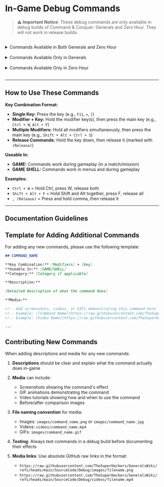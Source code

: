 # In-Game Debug Commands

> **⚠️ Important Notice**: These debug commands are only available in debug builds of Command & Conquer: Generals
> and Zero Hour. They will not work in release builds.

<br>

<details>
<summary>Commands Available in Both Generals and Zero Hour</summary>

  <details>
  <summary>├─ Game State & Cheats (10)</summary>

## DEMO_WIN

**Key Combination:** Ctrl + W  
**Useable In:** GAME

**Description:** Instantly win the current game or mission.

**Media:**

![DEMO_WIN (Video)](https://github.com/TheSuperHackers/GeneralsWiki/raw/refs/heads/main/SourceCode/Debug/files/Ingame_debugs_media/demo_win.mkv)

---

## DEMO_ADDCASH

**Key Combination:** Ctrl + =  
**Useable In:** GAME

**Description:** Adds 10000 cash to the player's current resources.

**Media:**

![DEMO_ADDCASH (Video)](https://github.com/TheSuperHackers/GeneralsWiki/raw/refs/heads/main/SourceCode/Debug/files/Ingame_debugs_media/demo_addcash.mkv)

---

## DEMO_INSTANT_BUILD

**Key Combination:** Alt + F  
**Useable In:** GAME

**Description:** Toggles instant building for all units and structures.

**Media:**

![DEMO_INSTANT_BUILD (Video)](https://github.com/TheSuperHackers/GeneralsWiki/raw/refs/heads/main/SourceCode/Debug/files/Ingame_debugs_media/demo_instant_build.mkv)

---

## DEMO_GIVE_VETERANCY

**Key Combination:** Ctrl + V  
**Useable In:** GAME

**Description:** grants the selected unit(s) a level of veterancy.

**Media:**

![DEMO_GIVE_VETERANCY (Video)](https://github.com/TheSuperHackers/GeneralsWiki/raw/refs/heads/main/SourceCode/Debug/files/Ingame_debugs_media/demo_give_veterancy.mkv)

---

## DEMO_TAKE_VETERANCY

**Key Combination:** Shift + Ctrl + V  
**Useable In:** GAME

**Description:** removes a level of veterancy from the selected unit(s).

**Media:**

![DEMO_TAKE_VETERANCY (Video)](https://github.com/TheSuperHackers/GeneralsWiki/raw/refs/heads/main/SourceCode/Debug/files/Ingame_debugs_media/demo_take_veterancy.mkv)

---

## DEMO_GIVE_SCIENCEPURCHASEPOINTS

**Key Combination:** Shift + Ctrl + P  
**Useable In:** GAME

**Description:** Gives the player 1 science purchase point.

**Media:**

![DEMO_GIVE_SCIENCEPURCHASEPOINTS (Video)](https://github.com/TheSuperHackers/GeneralsWiki/raw/refs/heads/main/SourceCode/Debug/files/Ingame_debugs_media/demo_give_sciencepurchasepoints.mkv)

---

## DEMO_GIVE_ALL_SCIENCES

**Key Combination:** Shift + Alt + Ctrl + K  
**Useable In:** GAME

**Description:** Instantly unlocks all sciences for the player.

**Media:**

![DEMO_GIVE_ALL_SCIENCES (Video)](https://github.com/TheSuperHackers/GeneralsWiki/raw/refs/heads/main/SourceCode/Debug/files/Ingame_debugs_media/demo_give_all_sciences.mkv)

---

## DEMO_GIVE_RANKLEVEL

**Key Combination:** Ctrl + K  
**Useable In:** GAME

**Description:** Grants the player a rank level.

**Media:**

![DEMO_GIVE_RANKLEVEL (Video)](https://github.com/TheSuperHackers/GeneralsWiki/raw/refs/heads/main/SourceCode/Debug/files/Ingame_debugs_media/demo_give_ranklevel.mkv)

---

## DEMO_TAKE_RANKLEVEL

**Key Combination:** Shift + Ctrl + K  
**Useable In:** GAME

**Description:** Subtracts the player's current rank level by 1.

**Media:**

![DEMO_TAKE_RANKLEVEL (Video)](https://github.com/TheSuperHackers/GeneralsWiki/raw/refs/heads/main/SourceCode/Debug/files/Ingame_debugs_media/demo_take_ranklevel.mkv)

---

## DEMO_TOGGLE_SPECIAL_POWER_DELAYS

**Key Combination:** Ctrl + S  
**Useable In:** GAME

**Description:** Toggles whether special powers, super weapons and abilities have a delay before they can be used again.

**Media:**

![DEMO_TOGGLE_SPECIAL_POWER_DELAYS (Video)](https://github.com/TheSuperHackers/GeneralsWiki/raw/refs/heads/main/SourceCode/Debug/files/Ingame_debugs_media/demo_toggle_special_power_delays.mkv)

---

  </details>

  <details>
  <summary>├─ Visual & Rendering (13)</summary>

## DEMO_TOGGLE_BEHIND_BUILDINGS

**Key Combination:** F11  
**Useable In:** GAME

**Description:** Toggles the outline around units when they are obscured by buildings.

**Media:**

![DEMO_TOGGLE_BEHIND_BUILDINGS (Video)](https://github.com/TheSuperHackers/GeneralsWiki/raw/refs/heads/main/SourceCode/Debug/files/Ingame_debugs_media/demo_toggle_behind_buildings.mkv)

---

## DEMO_TOGGLE_BW_VIEW

**Key Combination:** Ctrl + F10  
**Useable In:** GAME SHELL

**Description:** Toggles a black and white wireframe mode.

**Media:**

![DEMO_TOGGLE_BW_VIEW (Video)](https://github.com/TheSuperHackers/GeneralsWiki/raw/refs/heads/main/SourceCode/Debug/files/Ingame_debugs_media/demo_toggle_bw_view.mkv)

---

## DEMO_TOGGLE_RED_VIEW

**Key Combination:** Ctrl + F11  
**Useable In:** GAME SHELL

**Description:** toggles a (useless?) red view mode.

**Media:**

![DEMO_TOGGLE_RED_VIEW (Video)](https://github.com/TheSuperHackers/GeneralsWiki/raw/refs/heads/main/SourceCode/Debug/files/Ingame_debugs_media/demo_toggle_red_view.mkv)

---

## DEMO_TOGGLE_GREEN_VIEW

**Key Combination:** Ctrl + F12  
**Useable In:** GAME SHELL

**Description:** toggles a (useless?) green view mode.

**Media:**

![DEMO_TOGGLE_GREEN_VIEW (Video)](https://github.com/TheSuperHackers/GeneralsWiki/raw/refs/heads/main/SourceCode/Debug/files/Ingame_debugs_media/demo_toggle_green_view.mkv)

---

## DEMO_TOGGLE_MOTION_BLUR_ZOOM

**Key Combination:** Ctrl + F9  
**Useable In:** GAME SHELL

**Description:** plays a (useless?) zoom animation with motion blur effects.

**Media:**

![DEMO_TOGGLE_MOTION_BLUR_ZOOM (Video)](https://github.com/TheSuperHackers/GeneralsWiki/raw/refs/heads/main/SourceCode/Debug/files/Ingame_debugs_media/demo_toggle_motion_blur_zoom.mkv)

---

## DEMO_TOGGLE_RENDER

**Key Combination:** Ctrl + \  
**Useable In:** GAME

**Description:** Toggles rendering of new frames. (essentially freezes the game in place)

**Media:**

![DEMO_TOGGLE_RENDER (Video)](https://github.com/TheSuperHackers/GeneralsWiki/raw/refs/heads/main/SourceCode/Debug/files/Ingame_debugs_media/demo_toggle_render.mkv)

---

## DEMO_TOGGLE_NO_DRAW

**Key Combination:** /  
**Useable In:** GAME

**Description:** Toggles rendering of new frames. (essentially freezes the game in place). seems to be redundant with DEMO_TOGGLE_RENDER.
**Note:** BROKEN, the off toggle doesn't work.

**Media:**

![DEMO_TOGGLE_NO_DRAW (Video)](https://github.com/TheSuperHackers/GeneralsWiki/raw/refs/heads/main/SourceCode/Debug/files/Ingame_debugs_media/demo_toggle_no_draw.mkv)

---

## DEMO_TOGGLE_SHADOW_VOLUMES

**Key Combination:** Shift + J  
**Useable In:** GAME

**Description:** Toggles the rendering of shadow volumes.

**Media:**

![DEMO_TOGGLE_SHADOW_VOLUMES (Video)](https://github.com/TheSuperHackers/GeneralsWiki/raw/refs/heads/main/SourceCode/Debug/files/Ingame_debugs_media/demo_toggle_shadow_volumes.mkv)

---

## DEMO_TOGGLE_WATERPLANE

**Key Combination:** ]  
**Useable In:** GAME

**Description:** Toggles the rendering of the water plane. (doesn't seem to work)

**Media:**

<!-- Add screenshots, videos, or GIFs demonstrating this command here -->

---

## DEMO_TOGGLE_TRACKMARKS

**Key Combination:** [  
**Useable In:** GAME

**Description:** Toggles the rendering of track marks on the ground.

**Media:**

<!-- Add screenshots, videos, or GIFs demonstrating this command here -->

---

## DEMO_TOGGLE_FEATHER_WATER

**Key Combination:** Alt + W  
**Useable In:** GAME

**Description:** Visually cycles between different water depths.

**Media:**

![DEMO_TOGGLE_FEATHER_WATER (Video)](https://github.com/TheSuperHackers/GeneralsWiki/raw/refs/heads/main/SourceCode/Debug/files/Ingame_debugs_media/demo_toggle_feather_water.mkv)

---

## DEMO_SHOW_EXTENTS

**Key Combination:** Ctrl + E  
**Useable In:** GAME

**Description:** Toggles the visibility of the bounding box around units.

**Media:**

![DEMO_SHOW_EXTENTS (Video)](https://github.com/TheSuperHackers/GeneralsWiki/raw/refs/heads/main/SourceCode/Debug/files/Ingame_debugs_media/demo_show_extents.mkv)

---

## DEMO_SHOW_HEALTH

**Key Combination:** Alt + H  
**Useable In:** GAME

**Description:** Toggles the visibility of health bars above units and structures.

**Media:**

![DEMO_SHOW_HEALTH (Video)](https://github.com/TheSuperHackers/GeneralsWiki/raw/refs/heads/main/SourceCode/Debug/files/Ingame_debugs_media/demo_show_health.mkv)

---

  </details>

  <details>
  <summary>├─ Audio (5)</summary>

## DEMO_TOGGLE_SOUND

**Key Combination:** Shift + Ctrl + S  
**Useable In:** GAME

**Description:** Toggles game audio on and off.

**Media:**

![DEMO_TOGGLE_SOUND (Video)](https://github.com/TheSuperHackers/GeneralsWiki/raw/refs/heads/main/SourceCode/Debug/files/Ingame_debugs_media/demo_toggle_sound.mkv)

---

## DEMO_TOGGLE_MUSIC

**Key Combination:** Shift + Ctrl + M  
**Useable In:** GAME

**Description:** Toggles game music on and off.

**Media:**

![DEMO_TOGGLE_MUSIC (Video)](https://github.com/TheSuperHackers/GeneralsWiki/raw/refs/heads/main/SourceCode/Debug/files/Ingame_debugs_media/demo_toggle_music.mkv)

---

## DEMO_MUSIC_NEXT_TRACK

**Key Combination:** Shift + M  
**Useable In:** GAME

**Description:** Skips to the next music track in the playlist.

**Media:**

![DEMO_MUSIC_NEXT_TRACK (Video)](https://github.com/TheSuperHackers/GeneralsWiki/raw/refs/heads/main/SourceCode/Debug/files/Ingame_debugs_media/demo_music_next_track.mkv)

---

## DEMO_MUSIC_PREV_TRACK

**Key Combination:** Ctrl + M  
**Useable In:** GAME

**Description:** Skips to the previous music track in the playlist.

**Media:**

![DEMO_MUSIC_PREV_TRACK (Video)](https://github.com/TheSuperHackers/GeneralsWiki/raw/refs/heads/main/SourceCode/Debug/files/Ingame_debugs_media/demo_music_prev_track.mkv)

---

## DEMO_TOGGLE_AUDIODEBUG

**Key Combination:** Shift + A  
**Useable In:** GAME SHELL

**Description:** Toggles audio debugging information on and off.

**Media:**

![DEMO_TOGGLE_AUDIODEBUG (Video)](https://github.com/TheSuperHackers/GeneralsWiki/raw/refs/heads/main/SourceCode/Debug/files/Ingame_debugs_media/demo_toggle_audiodebug.mkv)

---

  </details>

  <details>
  <summary>├─ Camera & View (8)</summary>

## DEMO_LOCK_CAMERA_TO_SELECTION

**Key Combination:** Shift + Ctrl + L  
**Useable In:** GAME

**Description:** Locks the camera to the currently selected unit or structure.

**Media:**

![DEMO_LOCK_CAMERA_TO_SELECTION (Video)](https://github.com/TheSuperHackers/GeneralsWiki/raw/refs/heads/main/SourceCode/Debug/files/Ingame_debugs_media/demo_lock_camera_to_selection.mkv)

---

## DEMO_TOGGLE_CAMERA_DEBUG

**Key Combination:** Shift + Ctrl + C  
**Useable In:** GAME

**Description:**

**Media:**

![DEMO_TOGGLE_CAMERA_DEBUG (Video)](https://github.com/TheSuperHackers/GeneralsWiki/raw/refs/heads/main/SourceCode/Debug/files/Ingame_debugs_media/demo_toggle_camera_debug.mkv)

---

## DEMO_TOGGLE_ZOOM_LOCK

**Key Combination:** Shift + Alt + Ctrl + C  
**Useable In:** GAME

**Description:** Toggles the cameras zoom limitations, allowing for unrestricted zooming in and out when disabled.

**Media:**

![DEMO_TOGGLE_ZOOM_LOCK (Video)](https://github.com/TheSuperHackers/GeneralsWiki/raw/refs/heads/main/SourceCode/Debug/files/Ingame_debugs_media/demo_toggle_zoom_lock.mkv)

---

## DEMO_BEGIN_ADJUST_PITCH

**Key Combination:** ,  
**Useable In:** GAME

**Description:** Begins adjusting the camera's pitch.

**Media:**

![DEMO_BEGIN_ADJUST_PITCH & DEMO_END_ADJUST_PITCH (Video)](https://github.com/TheSuperHackers/GeneralsWiki/raw/refs/heads/main/SourceCode/Debug/files/Ingame_debugs_media/demo_begin_adjust_pitch%20&%20demo_end_adjust_pitch.mkv)

---

## DEMO_END_ADJUST_PITCH

**Key Combination:** , (Release)  
**Useable In:** GAME

**Description:** Ends adjusting the camera's pitch.

**Media:**

![DEMO_BEGIN_ADJUST_PITCH & DEMO_END_ADJUST_PITCH (Video)](https://github.com/TheSuperHackers/GeneralsWiki/raw/refs/heads/main/SourceCode/Debug/files/Ingame_debugs_media/demo_begin_adjust_pitch%20&%20demo_end_adjust_pitch.mkv)

---

## DEMO_BEGIN_ADJUST_FOV

**Key Combination:** .  
**Useable In:** GAME

**Description:** Begins adjusting the camera's field of view (FOV).

**Media:**

![DEMO_BEGIN_ADJUST_FOV & DEMO_END_ADJUST_FOV (Video)](https://github.com/TheSuperHackers/GeneralsWiki/raw/refs/heads/main/SourceCode/Debug/files/Ingame_debugs_media/demo_begin_adjust_fov%20&%20demo_end_adjust_fov.mkv)

---

## DEMO_END_ADJUST_FOV

**Key Combination:** . (Release)  
**Useable In:** GAME

**Description:** Ends adjusting the camera's field of view (FOV).

**Media:**

![DEMO_BEGIN_ADJUST_FOV & DEMO_END_ADJUST_FOV (Video)](https://github.com/TheSuperHackers/GeneralsWiki/raw/refs/heads/main/SourceCode/Debug/files/Ingame_debugs_media/demo_begin_adjust_fov%20&%20demo_end_adjust_fov.mkv)

---

## DEMO_TIME_OF_DAY

**Key Combination:** Shift + Ctrl + D  
**Useable In:** GAME

**Description:** Cycles through different times of day.

**Media:**

![DEMO_TIME_OF_DAY (Video)](https://github.com/TheSuperHackers/GeneralsWiki/raw/refs/heads/main/SourceCode/Debug/files/Ingame_debugs_media/demo_time_of_day.mkv)

---

  </details>

  <details>
  <summary>├─ AI & Team (3)</summary>

## DEMO_SWITCH_TEAMS

**Key Combination:** Shift + Ctrl + Space  
**Useable In:** GAME

**Description:** Cycles through the players in the game, sequentially passing control to each one.

**Media:**

![DEMO_SWITCH_TEAMS (Video)](https://github.com/TheSuperHackers/GeneralsWiki/raw/refs/heads/main/SourceCode/Debug/files/Ingame_debugs_media/demo_switch_teams.mkv)

---

## DEMO_SWITCH_TEAMS_CHINA_USA

**Key Combination:** Ctrl + T  
**Useable In:** GAME

**Description:** Cycles through USA and China players in the game on the same team as the player,
sequentially passing control to each one.

**Media:**

![DEMO_SWITCH_TEAMS_CHINA_USA (Video)](https://github.com/TheSuperHackers/GeneralsWiki/raw/refs/heads/main/SourceCode/Debug/files/Ingame_debugs_media/demo_switch_teams_china_usa.mkv)

---

## DEMO_TOGGLE_AI_DEBUG

**Key Combination:** Ctrl + A  
**Useable In:** GAME

**Description:** Toggles visual AI debugging information on and off.

**Media:**

![DEMO_TOGGLE_AI_DEBUG (Video)](https://github.com/TheSuperHackers/GeneralsWiki/raw/refs/heads/main/SourceCode/Debug/files/Ingame_debugs_media/demo_toggle_ai_debug.mkv)

---

  </details>

  <details>
  <summary>├─ Debug Information & Stats (9)</summary>

## DEMO_TOGGLE_DEBUG_STATS

**Key Combination:** Ctrl + Q  
**Useable In:** GAME SHELL

**Description:** Toggles the visibility of debug information overlays.

**Media:**

![DEMO_TOGGLE_DEBUG_STATS (Video)](https://github.com/TheSuperHackers/GeneralsWiki/raw/refs/heads/main/SourceCode/Debug/files/Ingame_debugs_media/demo_toggle_debug_stats.mkv)

---

## DEMO_TOGGLE_METRICS

**Key Combination:** Ctrl + L  
**Useable In:** GAME

**Description:**

**Media:**

<!-- Add screenshots, videos, or GIFs demonstrating this command here -->

---

## DEMO_TOGGLE_GRAPHICALFRAMERATEBAR

**Key Combination:** Shift + Ctrl + Q  
**Useable In:** GAME SHELL

**Description:** Toggles the worlds most useless graphical framerate bar on and off.

**Media:**

![DEMO_TOGGLE_GRAPHICALFRAMERATEBAR (Video)](https://github.com/TheSuperHackers/GeneralsWiki/raw/refs/heads/main/SourceCode/Debug/files/Ingame_debugs_media/demo_toggle_graphicalframeratebar.mkv)

---

## DEMO_TOGGLE_VISIONDEBUG

**Key Combination:** Shift + Alt + V  
**Useable In:** GAME

**Description:** Toggles the visibility of the vision debug overlay for units and structures.

**Media:**

![DEMO_TOGGLE_VISIONDEBUG (Video)](https://github.com/TheSuperHackers/GeneralsWiki/raw/refs/heads/main/SourceCode/Debug/files/Ingame_debugs_media/demo_toggle_visiondebug.mkv)

---

## DEMO_TOGGLE_PROJECTILEDEBUG

**Key Combination:** Shift + Ctrl + B  
**Useable In:** GAME

**Description:** Toggles the visibility of visual projectile debug information.

**Media:**

![DEMO_TOGGLE_PROJECTILEDEBUG (Video)](https://github.com/TheSuperHackers/GeneralsWiki/raw/refs/heads/main/SourceCode/Debug/files/Ingame_debugs_media/demo_toggle_projectiledebug.mkv)

---

## DEMO_TOGGLE_PARTICLEDEBUG

**Key Combination:** Ctrl + P  
**Useable In:** GAME

**Description:** Toggles the visibility of visual particle debug information.

**Media:**

![DEMO_TOGGLE_PARTICLEDEBUG (Video)](https://github.com/TheSuperHackers/GeneralsWiki/raw/refs/heads/main/SourceCode/Debug/files/Ingame_debugs_media/demo_toggle_particledebug.mkv)

---

## DEMO_TOGGLE_CASHMAPDEBUG

**Key Combination:** Ctrl + O  
**Useable In:** GAME

**Description:** Toggles the visibility of visual cash map debug information.

**Media:**

![DEMO_TOGGLE_CASHMAPDEBUG (Video)](https://github.com/TheSuperHackers/GeneralsWiki/raw/refs/heads/main/SourceCode/Debug/files/Ingame_debugs_media/demo_toggle_cashmapdebug.mkv)

---

## DEMO_TOGGLE_THREATDEBUG

**Key Combination:** Shift + Ctrl + O  
**Useable In:** GAME

**Description:** Toggles the visibility of visual threat debug information.

**Media:**

<!-- Add screenshots, videos, or GIFs demonstrating this command here -->

---

## DEMO_DEBUG_SELECTION

**Key Combination:** Ctrl + D  
**Useable In:** GAME

**Description:** Toggles the visibility of the selected unit(s) or structure's debug information.

**Media:**

![DEMO_DEBUG_SELECTION (Video)](https://github.com/TheSuperHackers/GeneralsWiki/raw/refs/heads/main/SourceCode/Debug/files/Ingame_debugs_media/demo_debug_selection.mkv)

---

  </details>

  <details>
  <summary>├─ Map & Fog of War (3)</summary>

## DEMO_TOGGLE_FOGOFWAR

**Key Combination:** Shift + Alt + F  
**Useable In:** GAME

**Description:** Toggles the rendering of certain things in the fog of war. (Useless?)

**Media:**

![DEMO_TOGGLE_FOGOFWAR (Video)](https://github.com/TheSuperHackers/GeneralsWiki/raw/refs/heads/main/SourceCode/Debug/files/Ingame_debugs_media/demo_toggle_fogofwar.mkv)

---

## DEMO_ENSHROUD

**Key Combination:** Shift + Ctrl + R  
**Useable In:** GAME

**Description:** Shrouds all areas of the map that aren't currently visible to the player or their allies.

**Media:**

![DEMO_ENSHROUD (Video)](https://github.com/TheSuperHackers/GeneralsWiki/raw/refs/heads/main/SourceCode/Debug/files/Ingame_debugs_media/demo_enshroud.mkv)

---

## DEMO_DESHROUD

**Key Combination:** Ctrl + R  
**Useable In:** GAME

**Description:** Fully reveals the entire map, removing all fog of war and shroud.

**Media:**

![DEMO_DESHROUD (Video)](https://github.com/TheSuperHackers/GeneralsWiki/raw/refs/heads/main/SourceCode/Debug/files/Ingame_debugs_media/demo_deshroud.mkv)

---

  </details>

  <details>
  <summary>├─ Combat & Units (5)</summary>

## DEMO_KILL_ALL_ENEMIES

**Key Combination:** Shift + Ctrl + Numpad /  
**Useable In:** GAME

**Description:** Instantly kills all enemies on the map.

**Media:**

![DEMO_KILL_ALL_ENEMIES (Video)](https://github.com/TheSuperHackers/GeneralsWiki/raw/refs/heads/main/SourceCode/Debug/files/Ingame_debugs_media/demo_kill_all_enemies.mkv)

---

## DEMO_KILL_SELECTION

**Key Combination:** Shift + Ctrl + X  
**Useable In:** GAME

**Description:** Instantly kills the currently selected unit or structure.
Only works on units and structures belonging to the player.

**Media:**

![DEMO_KILL_SELECTION (Video)](https://github.com/TheSuperHackers/GeneralsWiki/raw/refs/heads/main/SourceCode/Debug/files/Ingame_debugs_media/demo_kill_selection.mkv)

---

## DEMO_TOGGLE_HURT_ME_MODE

**Key Combination:** Ctrl + X  
**Useable In:** GAME

**Description:** Toggles the "Hurt Me" mode, causing 10% damage every time a unit or structure is selected.

**Media:**

![DEMO_TOGGLE_HURT_ME_MODE (Video)](https://github.com/TheSuperHackers/GeneralsWiki/raw/refs/heads/main/SourceCode/Debug/files/Ingame_debugs_media/demo_toggle_hurt_me_mode.mkv)

---

## DEMO_TOGGLE_HAND_OF_GOD_MODE

**Key Combination:** Alt + G  
**Useable In:** GAME

**Description:** Toggles the "Hand of God" mode,
allowing the player to instantly destroy any unit or structure by selecting it.

**Media:**

![DEMO_TOGGLE_HAND_OF_GOD_MODE (Video)](https://github.com/TheSuperHackers/GeneralsWiki/raw/refs/heads/main/SourceCode/Debug/files/Ingame_debugs_media/demo_toggle_hand_of_god_mode.mkv)

---

## DEMO_BATTLE_CRY

**Key Combination:** Shift + B  
**Useable In:** GAME

**Description:** Plays a battle cry sound effect. (Useless?)

**Media:**

![DEMO_BATTLE_CRY (Video)](https://github.com/TheSuperHackers/GeneralsWiki/raw/refs/heads/main/SourceCode/Debug/files/Ingame_debugs_media/demo_battle_cry.mkv)

---

  </details>

  <details>
  <summary>├─ Performance & Level of Detail (5)</summary>

## DEMO_LOD_DECREASE

**Key Combination:** -  
**Useable In:** GAME

**Description:** Decrease the level of detail (LOD) by one level for all objects in the game.

**Media:**

![DEMO_LOD_DECREASE & DEMO_LOD_INCREASE (Video)](https://github.com/TheSuperHackers/GeneralsWiki/raw/refs/heads/main/SourceCode/Debug/files/Ingame_debugs_media/demo_lod_decrease%20&%20demo_lod_increase.mkv)

---

## DEMO_LOD_INCREASE

**Key Combination:** =  
**Useable In:** GAME

**Description:** Increase the level of detail (LOD) by one level for all objects in the game.

**Media:**

![DEMO_LOD_DECREASE & DEMO_LOD_INCREASE (Video)](https://github.com/TheSuperHackers/GeneralsWiki/raw/refs/heads/main/SourceCode/Debug/files/Ingame_debugs_media/demo_lod_decrease%20&%20demo_lod_increase.mkv)

---

## DEMO_CYCLE_LOD_LEVEL

**Key Combination:** Alt + -  
**Useable In:** GAME

**Description:** Cycles through the available LOD levels for all objects in the game.

**Media:**

![DEMO_CYCLE_LOD_LEVEL (Video)](https://github.com/TheSuperHackers/GeneralsWiki/raw/refs/heads/main/SourceCode/Debug/files/Ingame_debugs_media/demo_cycle_lod_level.mkv)

---

## DEMO_INCR_ANIM_SKATE_SPEED

**Key Combination:** Ctrl + J  
**Useable In:** GAME

**Description:** Increases the animation skate speed for all units and structures in the game. (Needs further information)

**Media:**

![DEMO_INCR_ANIM_SKATE_SPEED & DEMO_DECR_ANIM_SKATE_SPEED (Video)](https://github.com/TheSuperHackers/GeneralsWiki/raw/refs/heads/main/SourceCode/Debug/files/Ingame_debugs_media/demo_incr_anim_skate_speed%20&%20demo_decr_anim_skate_speed.mkv)

---

## DEMO_DECR_ANIM_SKATE_SPEED

**Key Combination:** Shift + Ctrl + J  
**Useable In:** GAME

**Description:** Decreases the animation skate speed for all units and structures in the game. (Needs further information)

**Media:**

![DEMO_INCR_ANIM_SKATE_SPEED & DEMO_DECR_ANIM_SKATE_SPEED (Video)](https://github.com/TheSuperHackers/GeneralsWiki/raw/refs/heads/main/SourceCode/Debug/files/Ingame_debugs_media/demo_incr_anim_skate_speed%20&%20demo_decr_anim_skate_speed.mkv)

---

  </details>

  <details>
  <summary>├─ System & Technical (8)</summary>

## DEMO_DUMP_ASSETS

**Key Combination:** Shift + Ctrl + A  
**Useable In:** GAME

**Description:** (Needs further information)

**Media:**

<!-- Add screenshots, videos, or GIFs demonstrating this command here -->

---

## DEMO_TOGGLE_AVI

**Key Combination:** Shift + F11  
**Useable In:** GAME SHELL

**Description:** (Needs further information)

**Media:**

<!-- Add screenshots, videos, or GIFs demonstrating this command here -->

---

## DEMO_TOGGLE_NETWORK

**Key Combination:** Shift + Alt + Ctrl + N  
**Useable In:** GAME

**Description:** (Needs further information)

**Media:**

<!-- Add screenshots, videos, or GIFs demonstrating this command here -->

---

## DEMO_TOGGLE_MESSAGE_TEXT

**Key Combination:** Alt + T  
**Useable In:** GAME

**Description:** Toggles the visibility of in-game messages.

**Media:**

![DEMO_TOGGLE_MESSAGE_TEXT (Video)](https://github.com/TheSuperHackers/GeneralsWiki/raw/refs/heads/main/SourceCode/Debug/files/Ingame_debugs_media/demo_toggle_message_text.mkv)

---

## DEMO_VTUNE_ON

**Key Combination:** Ctrl + G  
**Useable In:** GAME

**Description:** (Needs further information)

**Media:**

<!-- Add screenshots, videos, or GIFs demonstrating this command here -->

---

## DEMO_VTUNE_OFF

**Key Combination:** Shift + Ctrl + G  
**Useable In:** GAME

**Description:** (Needs further information)

**Media:**

<!-- Add screenshots, videos, or GIFs demonstrating this command here -->

---

## DEBUG_DUMP_PLAYER_OBJECTS

**Key Combination:** Alt + O  
**Useable In:** GAME

**Description:** (Needs further information)

**Media:**

<!-- Add screenshots, videos, or GIFs demonstrating this command here -->

---

## DEBUG_DUMP_ALL_PLAYER_OBJECTS

**Key Combination:** Shift + Alt + O  
**Useable In:** GAME

**Description:** (Needs further information)

**Media:**

<!-- Add screenshots, videos, or GIFs demonstrating this command here -->

---

  </details>

  <details>
  <summary>├─ Scripts & Movies (10)</summary>

## DEMO_RUNSCRIPT1

**Key Combination:** Shift + Ctrl + F1  
**Useable In:** GAME

**Description:** (Needs further information)

**Media:**

<!-- Add screenshots, videos, or GIFs demonstrating this command here -->

---

## DEMO_RUNSCRIPT2

**Key Combination:** Shift + Ctrl + F2  
**Useable In:** GAME

**Description:** (Needs further information)

**Media:**

<!-- Add screenshots, videos, or GIFs demonstrating this command here -->

---

## DEMO_RUNSCRIPT3

**Key Combination:** Shift + Ctrl + F3  
**Useable In:** GAME

**Description:** (Needs further information)

**Media:**

<!-- Add screenshots, videos, or GIFs demonstrating this command here -->

---

## DEMO_RUNSCRIPT4

**Key Combination:** Shift + Ctrl + F4  
**Useable In:** GAME

**Description:** (Needs further information)

**Media:**

<!-- Add screenshots, videos, or GIFs demonstrating this command here -->

---

## DEMO_RUNSCRIPT5

**Key Combination:** Shift + Ctrl + F5  
**Useable In:** GAME

**Description:** (Needs further information)

**Media:**

<!-- Add screenshots, videos, or GIFs demonstrating this command here -->

---

## DEMO_RUNSCRIPT6

**Key Combination:** Shift + Ctrl + F6  
**Useable In:** GAME

**Description:** (Needs further information)

**Media:**

<!-- Add screenshots, videos, or GIFs demonstrating this command here -->

---

## DEMO_RUNSCRIPT7

**Key Combination:** Shift + Ctrl + F7  
**Useable In:** GAME

**Description:** (Needs further information)

**Media:**

<!-- Add screenshots, videos, or GIFs demonstrating this command here -->

---

## DEMO_RUNSCRIPT8

**Key Combination:** Shift + Ctrl + F8  
**Useable In:** GAME

**Description:** (Needs further information)

**Media:**

<!-- Add screenshots, videos, or GIFs demonstrating this command here -->

---

## DEMO_RUNSCRIPT9

**Key Combination:** Shift + Ctrl + F9  
**Useable In:** GAME

**Description:** (Needs further information)

**Media:**

<!-- Add screenshots, videos, or GIFs demonstrating this command here -->

---

## DEMO_NEXT_OBJECTIVE_MOVIE

**Key Combination:** Shift + Ctrl + Tab  
**Useable In:** GAME

**Description:** (Needs further information)

**Media:**

<!-- Add screenshots, videos, or GIFs demonstrating this command here -->

---

  </details>

</details>

<br>

<details>
<summary>Commands Available Only in Generals</summary>

## Commands Available Only in Generals

## DEMO_INSTANT_QUIT

**Key Combination:** Shift + Ctrl + Backspace  
**Useable In:** GAME SHELL

**Description:** (needs further information)

**Media:**

<!-- Add screenshots, videos, or GIFs demonstrating this command here -->

---

</details>

<br>

<details>
<summary>Commands Available Only in Zero Hour</summary>

  <details>
  <summary>├─ Performance Analysis (4)</summary>

## DEBUG_OBJECT_ID_PERFORMANCE

**Key Combination:** Shift + Alt + Ctrl + Q  
**Useable In:** GAME

**Description:** (Needs further information)

**Media:**

![DEBUG_OBJECT_ID_PERFORMANCE (Video)](https://github.com/TheSuperHackers/GeneralsWiki/raw/refs/heads/main/SourceCode/Debug/files/Ingame_debugs_media/debug_object_id_performance.mkv)

---

## DEBUG_DRAWABLE_ID_PERFORMANCE

**Key Combination:** Shift + Alt + Ctrl + A  
**Useable In:** GAME

**Description:** (Needs further information)

**Media:**

![DEBUG_DRAWABLE_ID_PERFORMANCE (Video)](https://github.com/TheSuperHackers/GeneralsWiki/raw/refs/heads/main/SourceCode/Debug/files/Ingame_debugs_media/debug_drawable_id_performance.mkv)

---

## DEBUG_SLEEPY_UPDATE_PERFORMANCE

**Key Combination:** Shift + Alt + Ctrl + W  
**Useable In:** GAME

**Description:** (needs further information)

**Media:**

![DEBUG_SLEEPY_UPDATE_PERFORMANCE (Video)](https://github.com/TheSuperHackers/GeneralsWiki/raw/refs/heads/main/SourceCode/Debug/files/Ingame_debugs_media/debug_sleepy_update_performance.mkv)

---

## DEMO_PERFORM_STATISTICAL_DUMP

**Key Combination:** Alt + Q  
**Useable In:** GAME SHELL

**Description:** (Needs further information)

**Media:**

![DEMO_PERFORM_STATISTICAL_DUMP (Video)](https://github.com/TheSuperHackers/GeneralsWiki/raw/refs/heads/main/SourceCode/Debug/files/Ingame_debugs_media/demo_perform_statistical_dump.mkv)

---

  </details>

  <details>
  <summary>├─ Game Features (1)</summary>

## DEMO_TOGGLE_SUPPLY_CENTER_PLACEMENT

**Key Combination:** Shift + Alt + Ctrl + S  
**Useable In:** GAME

**Description:** (Needs further information)

**Media:**

![DEMO_TOGGLE_SUPPLY_CENTER_PLACEMENT (Video)](https://github.com/TheSuperHackers/GeneralsWiki/raw/refs/heads/main/SourceCode/Debug/files/Ingame_debugs_media/demo_toggle_supply_center_placement.mkv)

---

  </details>

  <details>
  <summary>├─ Audio (1)</summary>

## DEMO_SHOW_AUDIO_LOCATIONS

**Key Combination:** Shift + Alt + A  
**Useable In:** GAME SHELL

**Description:** Displays visual overlays regarding audio? (needs further information)

**Media:**

![DEMO_SHOW_AUDIO_LOCATIONS (Video)](https://github.com/TheSuperHackers/GeneralsWiki/raw/refs/heads/main/SourceCode/Debug/files/Ingame_debugs_media/demo_show_audio_locations.mkv)

---

  </details>

</details>

<br>

---

## How to Use These Commands

**Key Combination Format:**

- **Single Key:** Press the key (e.g., `F11`, `=`, `[`)
- **Modifier + Key:** Hold the modifier key(s), then press the main key (e.g., `Ctrl + W`, `Alt + F`)
- **Multiple Modifiers:** Hold all modifiers simultaneously, then press the main key (e.g., `Shift + Alt + Ctrl + S`)
- **Release Commands:** Hold the key down, then release it (marked with `(Release)`)

**Useable In:**

- **GAME:** Commands work during gameplay (in a match/mission)
- **GAME SHELL:** Commands work in menus and during gameplay

**Examples:**

- `Ctrl + W` = Hold Ctrl, press W, release both
- `Shift + Alt + F` = Hold Shift and Alt together, press F, release all
- `, (Release)` = Press and hold comma, then release it

---

## Documentation Guidelines

## Template for Adding Additional Commands

For adding any new commands, please use the following template:

```markdown
## COMMAND_NAME

**Key Combination:** [Modifiers] + [Key]  
**Useable In:** [GAME/SHELL]  
**Category:** [Category if applicable]

**Description:**

[Detailed description of what the command does]

**Media:**

<!-- Add screenshots, videos, or GIFs demonstrating this command here -->
<!-- Example: ![Command Name](https://raw.githubusercontent.com/TheSuperHackers/GeneralsWiki/refs/heads/main/SourceCode/Debug/images/command_name.png) -->
<!-- Example: [Video Demo](https://raw.githubusercontent.com/TheSuperHackers/GeneralsWiki/refs/heads/main/SourceCode/Debug/videos/command_demo.mp4) -->

---
```

## Contributing New Commands

When adding descriptions and media for any new commands:

1. **Descriptions** should be clear and explain what the command actually does in-game
2. **Media** can include:
   - Screenshots showing the command's effect
   - GIF animations demonstrating the command
   - Video tutorials showing how and when to use the command
   - Before/after comparison images

3. **File naming convention** for media:
   - Images: `images/command_name.png` or `images/command_name.jpg`
   - Videos: `videos/command_name.mp4`
   - GIFs: `images/command_name.gif`

4. **Testing**: Always test commands in a debug build before documenting their effects

5. **Media links**: Use absolute GitHub raw links in the format:
   - `https://raw.githubusercontent.com/TheSuperHackers/GeneralsWiki/refs/heads/main/SourceCode/Debug/images/filename.png`
   - `https://raw.githubusercontent.com/TheSuperHackers/GeneralsWiki/refs/heads/main/SourceCode/Debug/videos/filename.mp4`
